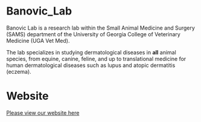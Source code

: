 # Banovic_Lab
Banovic Lab is a research lab within the Small Animal Medicine and Surgery (SAMS) department of the University of Georgia College of Veterinary Medicine (UGA Vet Med). 

The lab specializes in studying dermatological diseases in **all** animal species, from equine, canine, feline, and up to translational medicine for human dermatological diseases such as lupus and atopic dermatitis (eczema).

# Website
[Please view our website here](ttps://banoviclabs.github.io/Banovic_Lab/.)
